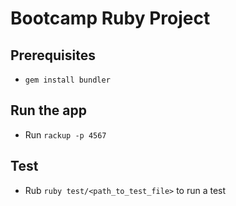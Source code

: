 Bootcamp Ruby Project
================

## Prerequisites

- `gem install bundler`

## Run the app

- Run `rackup -p 4567`

## Test

- Rub `ruby test/<path_to_test_file>` to run a test